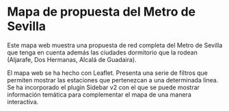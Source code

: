 # Mapa de propuesta del Metro de Sevilla

Este mapa web muestra una propuesta de red completa del Metro de Sevilla que tenga en cuenta además las ciudades dormitorio que la rodean (Aljarafe, Dos Hermanas, Alcalá de Guadaira).

El mapa web se ha hecho con Leaflet. Presenta una serie de filtros que permiten mostrar las estaciones que pertenezcan a una determinada línea. Se ha incorporado el plugin Sidebar v2 con el que se puede mostrar información temática para complementar el mapa de una manera interactiva.

